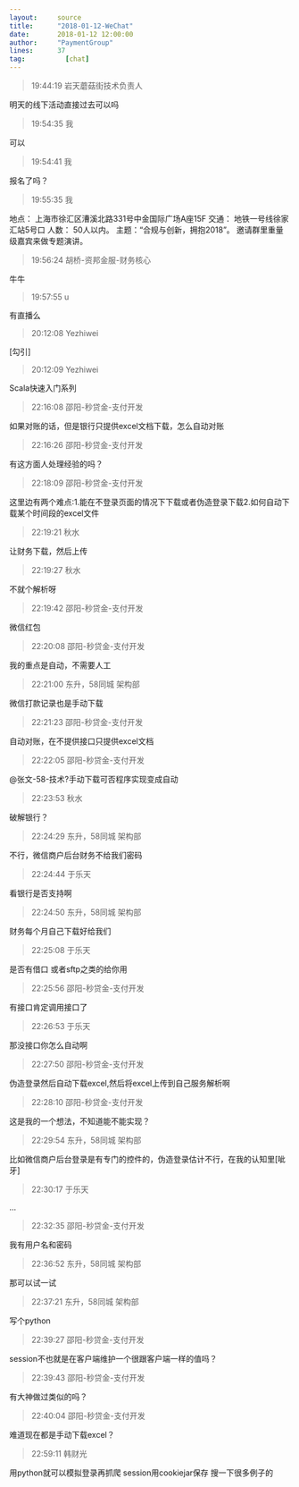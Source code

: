 ```yaml
---
layout:     source 
title:      "2018-01-12-WeChat"
date:       2018-01-12 12:00:00
author:     "PaymentGroup"
lines:      37 
tag:		  [chat]
---
```

> 19:44:19  岩天蘑菇街技术负责人  
   
明天的线下活动直接过去可以吗  
   
> 19:54:35  我  
   
可以  
   
> 19:54:41  我  
   
报名了吗？  
   
> 19:55:35  我  
   
地点： 上海市徐汇区漕溪北路331号中金国际广场A座15F 交通： 地铁一号线徐家汇站5号口 人数： 50人以内。 主题：“合规与创新，拥抱2018”。 邀请群里重量级嘉宾来做专题演讲。  
   
> 19:56:24  胡桥-资邦金服-财务核心  
   
牛牛  
   
> 19:57:55  u  
   
有直播么  
   
> 20:12:08  Yezhiwei  
   
[勾引]  
   
> 20:12:09  Yezhiwei  
   
Scala快速入门系列  
   
> 22:16:08  邵阳-秒贷金-支付开发  
   
如果对账的话，但是银行只提供excel文档下载，怎么自动对账  
   
> 22:16:26  邵阳-秒贷金-支付开发  
   
有这方面人处理经验的吗？  
   
> 22:18:09  邵阳-秒贷金-支付开发  
   
这里边有两个难点:1.能在不登录页面的情况下下载或者伪造登录下载2.如何自动下载某个时间段的excel文件  
   
> 22:19:21  秋水  
   
让财务下载，然后上传  
   
> 22:19:27  秋水  
   
不就个解析呀  
   
> 22:19:42  邵阳-秒贷金-支付开发  
   
微信红包  
   
> 22:20:08  邵阳-秒贷金-支付开发  
   
我的重点是自动，不需要人工  
   
> 22:21:00  东升，58同城 架构部   
   
微信打款记录也是手动下载  
   
> 22:21:23  邵阳-秒贷金-支付开发  
   
自动对账，在不提供接口只提供excel文档  
   
> 22:22:05  邵阳-秒贷金-支付开发  
   
@张文-58-技术?手动下载可否程序实现变成自动  
   
> 22:23:53  秋水  
   
破解银行？  
   
> 22:24:29  东升，58同城 架构部   
   
不行，微信商户后台财务不给我们密码  
   
> 22:24:44  于乐天  
   
看银行是否支持啊  
   
> 22:24:50  东升，58同城 架构部   
   
财务每个月自己下载好给我们  
   
> 22:25:08  于乐天  
   
是否有借口 或者sftp之类的给你用  
   
> 22:25:56  邵阳-秒贷金-支付开发  
   
有接口肯定调用接口了  
   
> 22:26:53  于乐天  
   
那没接口你怎么自动啊  
   
> 22:27:50  邵阳-秒贷金-支付开发  
   
伪造登录然后自动下载excel,然后将excel上传到自己服务解析啊  
   
> 22:28:10  邵阳-秒贷金-支付开发  
   
这是我的一个想法，不知道能不能实现？  
   
> 22:29:54  东升，58同城 架构部   
   
比如微信商户后台登录是有专门的控件的，伪造登录估计不行，在我的认知里[呲牙]  
   
> 22:30:17  于乐天  
   
...  
   
> 22:32:35  邵阳-秒贷金-支付开发  
   
我有用户名和密码  
   
> 22:36:52  东升，58同城 架构部   
   
那可以试一试  
   
> 22:37:21  东升，58同城 架构部   
   
写个python  
   
> 22:39:27  邵阳-秒贷金-支付开发  
   
session不也就是在客户端维护一个很跟客户端一样的值吗？  
   
> 22:39:43  邵阳-秒贷金-支付开发  
   
有大神做过类似的吗？  
   
> 22:40:04  邵阳-秒贷金-支付开发  
   
难道现在都是手动下载excel？  
   
> 22:59:11  韩财光  
   
用python就可以模拟登录再抓爬 session用cookiejar保存 搜一下很多例子的  
   
